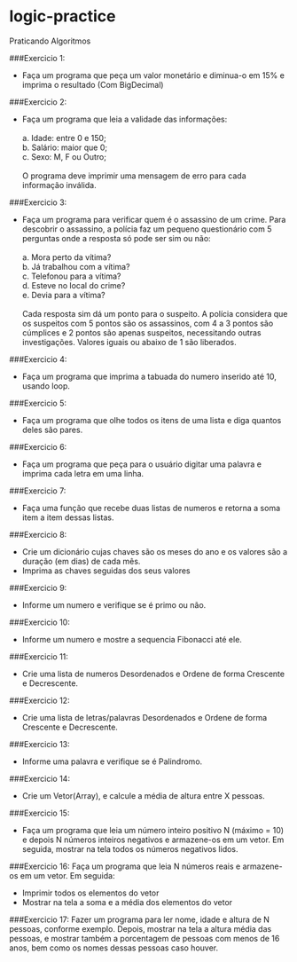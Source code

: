# logic-practice
Praticando Algoritmos

###Exercicio 1:
- Faça um programa que peça um valor monetário e diminua-o
em 15% e imprima o resultado (Com BigDecimal)

###Exercicio 2:
-  Faça um programa que leia a validade das informações:<br>
   <br>a. Idade: entre 0 e 150;
   <br>b. Salário: maior que 0;
   <br>c. Sexo: M, F ou Outro;<br>
   <br>O programa deve imprimir uma mensagem de erro para cada informação
   inválida.

###Exercicio 3:
- Faça um programa para verificar quem é o assassino de um crime.
   Para descobrir o assassino, a polícia faz um pequeno questionário com 5
   perguntas onde a resposta só pode ser sim ou não:<br>
  <br>a. Mora perto da vítima?
  <br>b. Já trabalhou com a vítima?
  <br>c. Telefonou para a vítima?
  <br>d. Esteve no local do crime?
  <br>e. Devia para a vítima?<br>
  <br>Cada resposta sim dá um ponto para o suspeito. A polícia considera que os
  suspeitos com 5 pontos são os assassinos, com 4 a 3 pontos são cúmplices e
  2 pontos são apenas suspeitos, necessitando outras investigações. Valores
  iguais ou abaixo de 1 são liberados.

###Exercicio 4:
- Faça um programa que imprima a tabuada do numero inserido até 10, usando loop.

###Exercicio 5:
- Faça um programa que olhe todos os itens de uma lista e diga quantos deles
são pares.

###Exercicio 6:
- Faça um programa que peça para o usuário digitar uma palavra e imprima
  cada letra em uma linha.

###Exercicio 7:
- Faça uma função que recebe duas listas de numeros e retorna a soma 
  item a item dessas listas.

###Exercicio 8:
- Crie um dicionário cujas chaves são os meses do ano e os valores são a
  duração (em dias) de cada mês.
- Imprima as chaves seguidas dos seus valores

###Exercicio 9:
- Informe um numero e verifique se é primo ou não.

###Exercicio 10:
- Informe um numero e mostre a sequencia Fibonacci até ele.

###Exercicio 11:
- Crie uma lista de numeros Desordenados
  e Ordene de forma Crescente e Decrescente.

###Exercicio 12:
- Crie uma lista de letras/palavras Desordenados
  e Ordene de forma Crescente e Decrescente.

###Exercicio 13:
- Informe uma palavra e verifique se é Palindromo.

###Exercicio 14:
- Crie um Vetor(Array), e calcule a média de altura entre X pessoas.

###Exercicio 15:
- Faça um programa que leia um número inteiro positivo N (máximo = 10) e depois N números inteiros
   negativos e armazene-os em um vetor. Em seguida, mostrar na tela todos os números negativos lidos.

###Exercicio 16:
Faça um programa que leia N números reais e armazene-os em um vetor. Em seguida:
- Imprimir todos os elementos do vetor
- Mostrar na tela a soma e a média dos elementos do vetor

###Exercicio 17:
Fazer um programa para ler nome, idade e altura de N pessoas, conforme exemplo. Depois, mostrar na
tela a altura média das pessoas, e mostrar também a porcentagem de pessoas com menos de 16 anos,
bem como os nomes dessas pessoas caso houver. 
